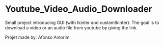 # Youtube_Video_Audio_Downloader
Small project introducing GUI (with tkinter and customtkinter). 
The goal is to download a video or an audio file from youtube by giving the link.

Projet made by: Afonso Amorim

